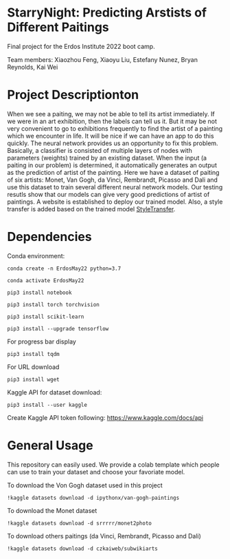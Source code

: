 # StarryNight: Predicting Arstists of Different Paitings
Final project for the Erdos Institute 2022 boot camp. 

Team members: Xiaozhou Feng, Xiaoyu Liu, Estefany Nunez, Bryan Reynolds, Kai Wei
# Project Descriptionton
When we see a paiting, we may not be able to tell its artist immediately. If we were in an art exhibition, then the labels can tell us it. But it may be not very convenient to go to exhibitions frequently to find the artist of a painting which we encounter in life. It will be nice if we can have an app to do this quickly. The neural network provides us an opportunity to fix this problem. Basically, a classifier is consisted of multiple layers of nodes with parameters (weights) trained by an existing dataset. When the input (a paiting in our problem) is determined, it automatically generates an output as the prediction of artist of the painting. Here we have a dataset of paiting of six artists: Monet, Van Gogh, da Vinci, Rembrandt, Picasso and Dali and use this dataset to train several different neural network models. Our testing resutls show that our models can give very good predictions of artist of paintings. A website is established to deploy our trained model. Also, a style transfer is added based on the trained model [StyleTransfer](https://huggingface.co/spaces/breynolds1247/StarryNight_StyleTransfer).
# Dependencies
Conda environment:
```
conda create -n ErdosMay22 python=3.7

conda activate ErdosMay22

pip3 install notebook

pip3 install torch torchvision

pip3 install scikit-learn

pip3 install --upgrade tensorflow
```
For progress bar display
```
pip3 install tqdm
```
For URL download
```
pip3 install wget
```
Kaggle API for dataset download:
```
pip3 install --user kaggle
```
Create Kaggle API token following:  https://www.kaggle.com/docs/api
# General Usage
This repository can easily used. We provide a colab template which people can use to train your dataset and choose your favoriate model. 

To download the Von Gogh dataset used in this project
```
!kaggle datasets download -d ipythonx/van-gogh-paintings
```
To download the Monet dataset
```
!kaggle datasets download -d srrrrr/monet2photo
```
To download others paitings (da Vinci, Rembrandt, Picasso and Dali)
```
!kaggle datasets download -d czkaiweb/subwikiarts
```
